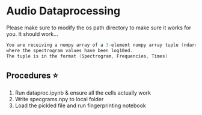 # Audio Dataprocessing
Please make sure to modify the os path directory to make sure it works for you. It should work...

```c++
You are receiving a numpy array of a 3-element numpy array tuple (ndarray, ndarray, ndarray) 
where the spectrogram values have been log10ed.
The tuple is in the format (Spectrogram, Frequencies, Times)
```

## Procedures ⭐
1. Run dataproc.ipynb & ensure all the cells actually work
2. Write specgrams.npy to local folder
3. Load the pickled file and run fingerprinting notebook


